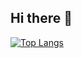 ## Hi there 👋

[![Top Langs](https://github-readme-stats.vercel.app/api/top-langs/?username=chuanq118&exclude_repo=ml_learning-d2l-neural-network,advanced-java)](https://github.com/chuanq118/github-readme-stats)

<!--
**chuanq118/chuanq118** is a ✨ _special_ ✨ repository because its `README.md` (this file) appears on your GitHub profile.

Here are some ideas to get you started:

- 🔭 I’m currently working on ...
- 🌱 I’m currently learning ...
- 👯 I’m looking to collaborate on ...
- 🤔 I’m looking for help with ...
- 💬 Ask me about ...
- 📫 How to reach me: ...
- 😄 Pronouns: ...
- ⚡ Fun fact: ...
-->
